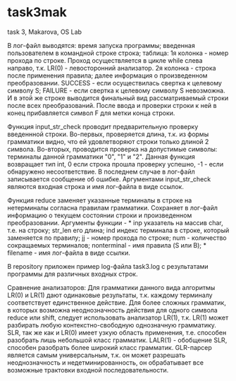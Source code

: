 # task3mak
task 3, Makarova, OS Lab

В лог-файл выводятся:
  время запуска программы;
  введенная пользователем в командной строке строка;
  таблица:  1я колонка - номер прохода по строке. Проход осуществляется в цикле while слева направо, т.к. LR(0) - левосторонний анализатор.
            2я колонка - строка после применения правила;
            далее информация о произведенном преобразовании.
 SUCCESS - если осуществилась свертка к целевому символу S; FAILURE - если свертка к целевому символу S невозможна. И в этой же строке выводится финальный вид рассматриваемый строки после всех преобразований.
После ввода и проверки строки к ней в конец прибавляется символ F для метки конца строки. 

Функция input_str_check проводит предварительную проверку введеннной строки. Во-первых, проверяется длина, т.к. из формы грамматики видно, что ей удовлетворяют строки только длиной 2 символа. Во-вторых, проводится проверка на допустимые символы: терминалы данной грамматики "0", "1" и "2". Данная функция возвращает тип int, 0 если строка прошла проверку успешно, -1 - если обнаружено несоответствие. В последнем случае в лог-файл записывается сообщение об ошибке. Аргументами input_str_check являются входная строка и имя лог-файла в виде ссылок.

Функция reduce заменяет указанные терминалы в строке на нетерминалы согласна правилам грамматики. Сохраняет в лог-файл информацию о текущем состоянии строки и произведенном преобразовании. Аргументы функции - * inp указатель на массив char, т.е. на строку; str_len его длина; ind индекс терминала в строке, который заменяется по правилу;  jj - номер прохода по строке; num - количество сокращаемых терминалов; nonterminal - имя правила (S или B); * filename - имя лог-файла в виде ссылки.

В repository приложен пример log-файла task3.log с результатами программы для различных входных строк.

Сравнение анализаторов:
Для грамматики данного вида алгоритмы LR(0) и LR(1) дают одинаковые результаты, т.к. каждому терминалу соответствует единственное действие. Для более сложных грамматик, в которых возможна неоднозначность действия для одного символа reduce или shift, следует использовать  анализатор LR(1), т.к. LR(1) может разбирать любую контекстно-свободную однозначную грамматику.
SLR, так же как и LR(0) имеет узкую область применения, т.е. способен разобрать лишь небольшой класс грамматик. LALR(1) - обобщение SLR, способен разобрать более широкий класс грамматик. GLR-парсер является самым универсальным, т.к. он может разрешать неоднозначность и недетминированность, он обрабатывает все возможные трактовки входной последовательности.

